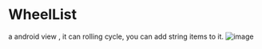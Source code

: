 # WheelList
a android view , it can rolling cycle,  you can add string items to it. 
![image](https://github.com/iceskyblue/WheelList/demo.png)
